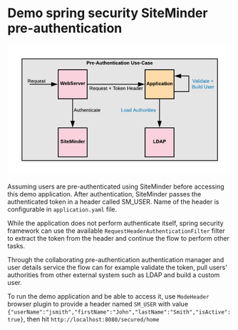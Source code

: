 # Demo spring security SiteMinder pre-authentication

![SiteMinder use case](./images/siteminder_usecase.png)

Assuming users are pre-authenticated using SiteMinder before accessing this demo application. 
After authentication, SiteMinder passes the authenticated token in a header called SM_USER. 
Name of the header is configurable in `application.yaml` file. 

While the application does not perform authenticate itself, spring security 
framework can use the available `RequestHeaderAuthenticationFilter` filter 
to extract the token from the header and continue the flow to perform other tasks. 

Through the collaborating pre-authentication authentication manager and user details 
service the flow can for example validate the token, pull users' authorities from other external 
system such as LDAP and build a custom user.

To run the demo application and be able to access it, use `ModeHeader` browser 
plugin to provide a header named `SM_USER` with value 
`{"userName":"jsmith","firstName":"John","lastName":"Smith","isActive":true}`, then hit `http://localhost:8080/secured/home`
